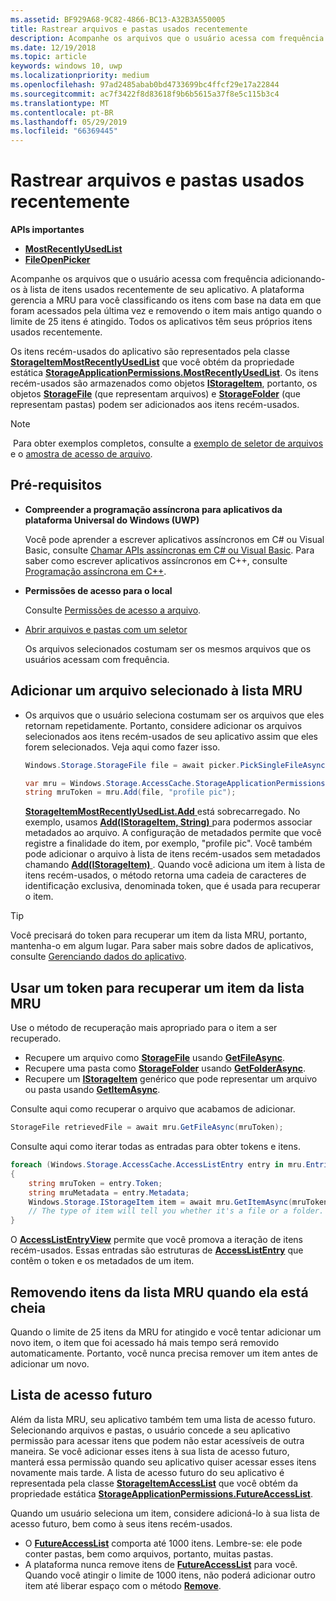 ```yaml
---
ms.assetid: BF929A68-9C82-4866-BC13-A32B3A550005
title: Rastrear arquivos e pastas usados recentemente
description: Acompanhe os arquivos que o usuário acessa com frequência adicionando-os à lista de itens usados recentemente de seu aplicativo.
ms.date: 12/19/2018
ms.topic: article
keywords: windows 10, uwp
ms.localizationpriority: medium
ms.openlocfilehash: 97ad2485abab0bd4733699bc4ffcf29e17a22844
ms.sourcegitcommit: ac7f3422f8d83618f9b6b5615a37f8e5c115b3c4
ms.translationtype: MT
ms.contentlocale: pt-BR
ms.lasthandoff: 05/29/2019
ms.locfileid: "66369445"
---
```

# <a name="track-recently-used-files-and-folders"></a>Rastrear arquivos e pastas usados recentemente

**APIs importantes**

- [**MostRecentlyUsedList**](https://docs.microsoft.com/uwp/api/windows.storage.accesscache.storageapplicationpermissions.mostrecentlyusedlist)
- [**FileOpenPicker**](https://docs.microsoft.com/uwp/schemas/appxpackage/appxmanifestschema/element-fileopenpicker)

Acompanhe os arquivos que o usuário acessa com frequência adicionando-os à lista de itens usados recentemente de seu aplicativo. A plataforma gerencia a MRU para você classificando os itens com base na data em que foram acessados pela última vez e removendo o item mais antigo quando o limite de 25 itens é atingido. Todos os aplicativos têm seus próprios itens usados recentemente.

Os itens recém-usados do aplicativo são representados pela classe [**StorageItemMostRecentlyUsedList**](https://docs.microsoft.com/uwp/api/Windows.Storage.AccessCache.StorageItemMostRecentlyUsedList) que você obtém da propriedade estática [**StorageApplicationPermissions.MostRecentlyUsedList**](https://docs.microsoft.com/uwp/api/windows.storage.accesscache.storageapplicationpermissions.mostrecentlyusedlist). Os itens recém-usados são armazenados como objetos [**IStorageItem**](https://docs.microsoft.com/uwp/api/Windows.Storage.IStorageItem), portanto, os objetos [**StorageFile**](https://docs.microsoft.com/uwp/api/Windows.Storage.StorageFile) (que representam arquivos) e [**StorageFolder**](https://docs.microsoft.com/uwp/api/Windows.Storage.StorageFolder) (que representam pastas) podem ser adicionados aos itens recém-usados.

> [!NOTE]
> Para obter exemplos completos, consulte a [exemplo de seletor de arquivos](https://go.microsoft.com/fwlink/p/?linkid=619994) e o [amostra de acesso de arquivo](https://go.microsoft.com/fwlink/p/?linkid=619995).

## <a name="prerequisites"></a>Pré-requisitos

-   **Compreender a programação assíncrona para aplicativos da plataforma Universal do Windows (UWP)**

    Você pode aprender a escrever aplicativos assíncronos em C# ou Visual Basic, consulte [Chamar APIs assíncronas em C# ou Visual Basic](https://docs.microsoft.com/windows/uwp/threading-async/call-asynchronous-apis-in-csharp-or-visual-basic). Para saber como escrever aplicativos assíncronos em C++, consulte [Programação assíncrona em C++](https://docs.microsoft.com/windows/uwp/threading-async/asynchronous-programming-in-cpp-universal-windows-platform-apps).

-   **Permissões de acesso para o local**

    Consulte [Permissões de acesso a arquivo](file-access-permissions.md).

-   [Abrir arquivos e pastas com um seletor](quickstart-using-file-and-folder-pickers.md)

    Os arquivos selecionados costumam ser os mesmos arquivos que os usuários acessam com frequência.

 ## <a name="add-a-picked-file-to-the-mru"></a>Adicionar um arquivo selecionado à lista MRU

-   Os arquivos que o usuário seleciona costumam ser os arquivos que eles retornam repetidamente. Portanto, considere adicionar os arquivos selecionados aos itens recém-usados de seu aplicativo assim que eles forem selecionados. Veja aqui como fazer isso.

    ```cs
    Windows.Storage.StorageFile file = await picker.PickSingleFileAsync();

    var mru = Windows.Storage.AccessCache.StorageApplicationPermissions.MostRecentlyUsedList;
    string mruToken = mru.Add(file, "profile pic");
    ```

    [**StorageItemMostRecentlyUsedList.Add** ](https://docs.microsoft.com/uwp/api/windows.storage.accesscache.storageitemmostrecentlyusedlist.add) está sobrecarregado. No exemplo, usamos [**Add(IStorageItem, String)** ](https://docs.microsoft.com/uwp/api/windows.storage.accesscache.storageitemmostrecentlyusedlist.add) para podermos associar metadados ao arquivo. A configuração de metadados permite que você registre a finalidade do item, por exemplo, "profile pic". Você também pode adicionar o arquivo à lista de itens recém-usados sem metadados chamando [**Add(IStorageItem)** ](https://docs.microsoft.com/uwp/api/windows.storage.accesscache.storageitemmostrecentlyusedlist.add). Quando você adiciona um item à lista de itens recém-usados, o método retorna uma cadeia de caracteres de identificação exclusiva, denominada token, que é usada para recuperar o item.

> [!TIP]
> Você precisará do token para recuperar um item da lista MRU, portanto, mantenha-o em algum lugar. Para saber mais sobre dados de aplicativos, consulte [Gerenciando dados do aplicativo](https://docs.microsoft.com/previous-versions/windows/apps/hh465109(v=win.10)).

## <a name="use-a-token-to-retrieve-an-item-from-the-mru"></a>Usar um token para recuperar um item da lista MRU

Use o método de recuperação mais apropriado para o item a ser recuperado.

-   Recupere um arquivo como [**StorageFile**](https://docs.microsoft.com/uwp/api/Windows.Storage.StorageFile) usando [**GetFileAsync**](https://docs.microsoft.com/uwp/api/windows.storage.accesscache.storageitemmostrecentlyusedlist.getfileasync).
-   Recupere uma pasta como [**StorageFolder**](https://docs.microsoft.com/uwp/api/Windows.Storage.StorageFolder) usando [**GetFolderAsync**](https://docs.microsoft.com/uwp/api/windows.storage.accesscache.storageitemmostrecentlyusedlist.getfolderasync).
-   Recupere um [**IStorageItem**](https://docs.microsoft.com/uwp/api/Windows.Storage.IStorageItem) genérico que pode representar um arquivo ou pasta usando [**GetItemAsync**](https://docs.microsoft.com/uwp/api/windows.storage.accesscache.storageitemmostrecentlyusedlist.getitemasync).

Consulte aqui como recuperar o arquivo que acabamos de adicionar.

```cs
StorageFile retrievedFile = await mru.GetFileAsync(mruToken);
```

Consulte aqui como iterar todas as entradas para obter tokens e itens.

```cs
foreach (Windows.Storage.AccessCache.AccessListEntry entry in mru.Entries)
{
    string mruToken = entry.Token;
    string mruMetadata = entry.Metadata;
    Windows.Storage.IStorageItem item = await mru.GetItemAsync(mruToken);
    // The type of item will tell you whether it's a file or a folder.
}
```

O [**AccessListEntryView**](https://docs.microsoft.com/uwp/api/Windows.Storage.AccessCache.AccessListEntryView) permite que você promova a iteração de itens recém-usados. Essas entradas são estruturas de [**AccessListEntry**](https://docs.microsoft.com/uwp/api/Windows.Storage.AccessCache.AccessListEntry) que contêm o token e os metadados de um item.

## <a name="removing-items-from-the-mru-when-its-full"></a>Removendo itens da lista MRU quando ela está cheia

Quando o limite de 25 itens da MRU for atingido e você tentar adicionar um novo item, o item que foi acessado há mais tempo será removido automaticamente. Portanto, você nunca precisa remover um item antes de adicionar um novo.

## <a name="future-access-list"></a>Lista de acesso futuro

Além da lista MRU, seu aplicativo também tem uma lista de acesso futuro. Selecionando arquivos e pastas, o usuário concede a seu aplicativo permissão para acessar itens que podem não estar acessíveis de outra maneira. Se você adicionar esses itens à sua lista de acesso futuro, manterá essa permissão quando seu aplicativo quiser acessar esses itens novamente mais tarde. A lista de acesso futuro do seu aplicativo é representada pela classe [**StorageItemAccessList**](https://docs.microsoft.com/uwp/api/Windows.Storage.AccessCache.StorageItemAccessList) que você obtém da propriedade estática [**StorageApplicationPermissions.FutureAccessList**](https://docs.microsoft.com/uwp/api/windows.storage.accesscache.storageapplicationpermissions.futureaccesslist).

Quando um usuário seleciona um item, considere adicioná-lo à sua lista de acesso futuro, bem como à seus itens recém-usados.

-   O [**FutureAccessList**](https://docs.microsoft.com/uwp/api/windows.storage.accesscache.storageapplicationpermissions.futureaccesslist) comporta até 1000 itens. Lembre-se: ele pode conter pastas, bem como arquivos, portanto, muitas pastas.
-   A plataforma nunca remove itens de [**FutureAccessList**](https://docs.microsoft.com/uwp/api/windows.storage.accesscache.storageapplicationpermissions.futureaccesslist) para você. Quando você atingir o limite de 1000 itens, não poderá adicionar outro item até liberar espaço com o método [**Remove**](https://docs.microsoft.com/uwp/api/windows.storage.accesscache.storageitemmostrecentlyusedlist.remove).
